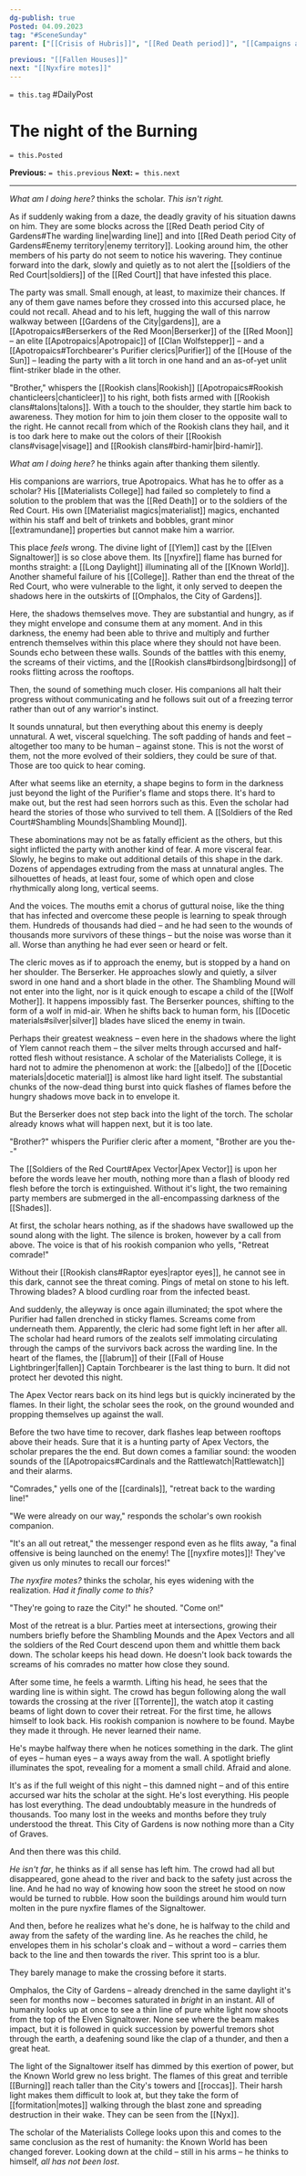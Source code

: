 ```yaml
---
dg-publish: true
Posted: 04.09.2023
tag: "#SceneSunday"
parent: ["[[Crisis of Hubris]]", "[[Red Death period]]", "[[Campaigns against the Red Court]]", "[[Burning]]"]

previous: "[[Fallen Houses]]"
next: "[[Nyxfire motes]]"
---
```

`= this.tag` #DailyPost 
# The night of the Burning
`= this.Posted`

**Previous:** `= this.previous`
**Next:** `= this.next`

---

*What am I doing here?* thinks the scholar. *This isn't right.*

As if suddenly waking from a daze, the deadly gravity of his situation dawns on him. They are some blocks across the [[Red Death period City of Gardens#The warding line|warding line]] and into [[Red Death period City of Gardens#Enemy territory|enemy territory]]. Looking around him, the other members of his party do not seem to notice his wavering. They continue forward into the dark, slowly and quietly as to not alert the [[soldiers of the Red Court|soldiers]] of the [[Red Court]] that have infested this place.

The party was small. Small enough, at least, to maximize their chances. If any of them gave names before they crossed into this accursed place, he could not recall. Ahead and to his left, hugging the wall of this narrow walkway between [[Gardens of the City|gardens]], are a [[Apotropaics#Berserkers of the Red Moon|Berserker]] of the [[Red Moon]] – an elite [[Apotropaics|Apotropaic]] of [[Clan Wolfstepper]] – and a [[Apotropaics#Torchbearer's Purifier clerics|Purifier]] of the [[House of the Sun]] – leading the party with a lit torch in one hand and an as-of-yet unlit flint-striker blade in the other.

"Brother," whispers the [[Rookish clans|Rookish]] [[Apotropaics#Rookish chanticleers|chanticleer]] to his right, both fists armed with [[Rookish clans#talons|talons]]. With a touch to the shoulder, they startle him back to awareness. They motion for him to join them closer to the opposite wall to the right. He cannot recall from which of the Rookish clans they hail, and it is too dark here to make out the colors of their [[Rookish clans#visage|visage]] and [[Rookish clans#bird-hamir|bird-hamir]].

*What am I doing here?* he thinks again after thanking them silently.

His companions are warriors, true Apotropaics. What has he to offer as a scholar? His [[Materialists College]] had failed so completely to find a solution to the problem that was the [[Red Death]] or to the soldiers of the Red Court. His own [[Materialist magics|materialist]] magics, enchanted within his staff and belt of trinkets and bobbles, grant minor [[extramundane]] properties but cannot make him a warrior.

This place *feels* wrong. The divine light of [[Ylem]] cast by the [[Elven Signaltower]] is so close above them. Its [[nyxfire]] flame has burned for months straight: a [[Long Daylight]] illuminating all of the [[Known World]]. Another shameful failure of his [[College]]. Rather than end the threat of the Red Court, who were vulnerable to the light, it only served to deepen the shadows here in the outskirts of [[Omphalos, the City of Gardens]].

Here, the shadows themselves move. They are substantial and hungry, as if they might envelope and consume them at any moment. And in this darkness, the enemy had been able to thrive and multiply and further entrench themselves within this place where they should not have been. Sounds echo between these walls. Sounds of the battles with this enemy, the screams of their victims, and the [[Rookish clans#birdsong|birdsong]] of rooks flitting across the rooftops.

Then, the sound of something much closer. His companions all halt their progress without communicating and he follows suit out of a freezing terror rather than out of any warrior's instinct.

It sounds unnatural, but then everything about this enemy is deeply unnatural. A wet, visceral squelching. The soft padding of hands and feet – altogether too many to be human – against stone. This is not the worst of them, not the more evolved of their soldiers, they could be sure of that. Those are too quick to hear coming.

After what seems like an eternity, a shape begins to form in the darkness just beyond the light of the Purifier's flame and stops there. It's hard to make out, but the rest had seen horrors such as this. Even the scholar had heard the stories of those who survived to tell them. A [[Soldiers of the Red Court#Shambling Mounds|Shambling Mound]].

These abominations may not be as fatally efficient as the others, but this sight inflicted the party with another kind of fear. A more visceral fear. Slowly, he begins to make out additional details of this shape in the dark. Dozens of appendages extruding from the mass at unnatural angles. The silhouettes of heads, at least four, some of which open and close rhythmically along long, vertical seems.

And the voices. The mouths emit a chorus of guttural noise, like the thing that has infected and overcome these people is learning to speak through them. Hundreds of thousands had died – and he had seen to the wounds of thousands more survivors of these things – but the noise was worse than it all. Worse than anything he had ever seen or heard or felt.

The cleric moves as if to approach the enemy, but is stopped by a hand on her shoulder. The Berserker. He approaches slowly and quietly, a silver sword in one hand and a short blade in the other. The Shambling Mound will not enter into the light, nor is it quick enough to escape a child of the [[Wolf Mother]]. It happens impossibly fast. The Berserker pounces, shifting to the form of a wolf in mid-air. When he shifts back to human form, his [[Docetic materials#silver|silver]] blades have sliced the enemy in twain.

Perhaps their greatest weakness – even here in the shadows where the light of Ylem cannot reach them – the silver melts through accursed and half-rotted flesh without resistance. A scholar of the Materialists College, it is hard not to admire the phenomenon at work: the [[albedo]] of the [[Docetic materials|docetic material]] is almost like hard light itself. The substantial chunks of the now-dead thing burst into quick flashes of flames before the hungry shadows move back in to envelope it.

But the Berserker does not step back into the light of the torch. The scholar already knows what will happen next, but it is too late.

"Brother?" whispers the Purifier cleric after a moment, "Brother are you the--"

The [[Soldiers of the Red Court#Apex Vector|Apex Vector]] is upon her before the words leave her mouth, nothing more than a flash of bloody red flesh before the torch is extinguished. Without it's light, the two remaining party members are submerged in the all-encompassing darkness of the [[Shades]].

At first, the scholar hears nothing, as if the shadows have swallowed up the sound along with the light. The silence is broken, however by a call from above. The voice is that of his rookish companion who yells, "Retreat comrade!"

Without their [[Rookish clans#Raptor eyes|raptor eyes]], he cannot see in this dark, cannot see the threat coming. Pings of metal on stone to his left. Throwing blades? A blood curdling roar from the infected beast.

And suddenly, the alleyway is once again illuminated; the spot where the Purifier had fallen drenched in sticky flames. Screams come from underneath them. Apparently, the cleric had some fight left in her after all. The scholar had heard rumors of the zealots self immolating circulating through the camps of the survivors back across the warding line. In the heart of the flames, the [[labrum]] of their [[Fall of House Lightbringer|fallen]] Captain Torchbearer is the last thing to burn. It did not protect her devoted this night.

The Apex Vector rears back on its hind legs but is quickly incinerated by the flames. In their light, the scholar sees the rook, on the ground wounded and propping themselves up against the wall.

Before the two have time to recover, dark flashes leap between rooftops above their heads. Sure that it is a hunting party of Apex Vectors, the scholar prepares the the end. But down comes a familiar sound: the wooden sounds of the [[Apotropaics#Cardinals and the Rattlewatch|Rattlewatch]] and their alarms.

"Comrades," yells one of the [[cardinals]], "retreat back to the warding line!"

"We were already on our way," responds the scholar's own rookish companion.

"It's an all out retreat," the messenger respond even as he flits away, "a final offensive is being launched on the enemy! The [[nyxfire motes]]! They've given us only minutes to recall our forces!"

*The nyxfire motes?* thinks the scholar, his eyes widening with the realization. *Had it finally come to this?*

"They're going to raze the City!" he shouted. "Come on!"

Most of the retreat is a blur. Parties meet at intersections, growing their numbers briefly before the Shambling Mounds and the Apex Vectors and all the soldiers of the Red Court descend upon them and whittle them back down. The scholar keeps his head down. He doesn't look back towards the screams of his comrades no matter how close they sound.

After some time, he feels a warmth. Lifting his head, he sees that the warding line is within sight. The crowd has begun following along the wall towards the crossing at the river [[Torrente]], the watch atop it casting beams of light down to cover their retreat. For the first time, he allows himself to look back. His rookish companion is nowhere to be found. Maybe they made it through. He never learned their name.

He's maybe halfway there when he notices something in the dark. The glint of eyes – human eyes – a ways away from the wall. A spotlight briefly illuminates the spot, revealing for a moment a small child. Afraid and alone.

It's as if the full weight of this night – this damned night – and of this entire accursed war hits the scholar at the sight. He's lost everything. His people has lost everything. The dead undoubtably measure in the hundreds of thousands. Too many lost in the weeks and months before they truly understood the threat. This City of Gardens is now nothing more than a City of Graves.

And then there was this child.

*He isn't far*, he thinks as if all sense has left him. The crowd had all but disappeared, gone ahead to the river and back to the safety just across the line. And he had no way of knowing how soon the street he stood on now would be turned to rubble. How soon the buildings around him would turn molten in the pure nyxfire flames of the Signaltower.

And then, before he realizes what he's done, he is halfway to the child and away from the safety of the warding line. As he reaches the child, he envelopes them in his scholar's cloak and – without a word – carries them back to the line and then towards the river. This sprint too is a blur.

They barely manage to make the crossing before it starts.

Omphalos, the City of Gardens – already drenched in the same daylight it's seen for months now – becomes saturated in *bright* in an instant. All of humanity looks up at once to see a thin line of pure white light now shoots from the top of the Elven Signaltower. None see where the beam makes impact, but it is followed in quick succession by powerful tremors shot through the earth, a deafening sound like the clap of a thunder, and then a great heat.

The light of the Signaltower itself has dimmed by this exertion of power, but the Known World grew no less bright. The flames of this great and terrible [[Burning]] reach taller than the City's towers and [[roccas]]. Their harsh light makes them difficult to look at, but they take the form of [[formitation|motes]] walking through the blast zone and spreading destruction in their wake. They can be seen from the [[Nyx]].

The scholar of the Materialists College looks upon this and comes to the same conclusion as the rest of humanity: the Known World has been changed forever. Looking down at the child – still in his arms – he thinks to himself, *all has not been lost*.